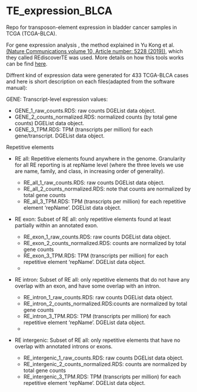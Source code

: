 # TE_expression_BLCA
Repo  for transposon-element expression in bladder cancer samples in TCGA (TCGA-BLCA).

For gene expression analysis , the method explained in Yu Kong et al. [(Nature Communications volume 10, Article number: 5228 (2019))](https://www.nature.com/articles/s41467-019-13035-2), which they called REdiscoverTE was used. More details on how this tools works can be find [here](http://research-pub.gene.com/REdiscoverTEpaper/software/REdiscoverTE_README.html).

Diffrent kind of expression data were generated for 433 TCGA-BLCA cases and here is short description on each files(adapted from the software manual):

GENE: Transcript-level expression values:

- GENE_1_raw_counts.RDS: raw counts DGEList data object.
- GENE_2_counts_normalized.RDS: normalized counts (by total gene counts) DGEList data object.
- GENE_3_TPM.RDS: TPM (transcripts per million) for each gene/transcript. DGEList data object.

Repetitive elements

- RE all: Repetitive elements found anywhere in the genome. Granularity for all RE reporting is at repName level (where the three levels we use are name, family, and class, in increasing order of generality).
  - RE_all_1_raw_counts.RDS: raw counts DGEList data object.
  - RE_all_2_counts_normalized.RDS: note that counts are normalized by total gene counts
  - RE_all_3_TPM.RDS: TPM (transcripts per million) for each repetitive element ‘repName’. DGEList data object.

- RE exon: Subset of RE all: only repetitive elements found at least partially within an annotated exon.
  - RE_exon_1_raw_counts.RDS: raw counts DGEList data object.
  - RE_exon_2_counts_normalized.RDS: counts are normalized by total gene counts
   - RE_exon_3_TPM.RDS: TPM (transcripts per million) for each repetitive element ‘repName’. DGEList data object.
   - 
- RE intron: Subset of RE all: only repetitive elements that do not have any overlap with an exon, and have some overlap with an intron.
  - RE_intron_1_raw_counts.RDS: raw counts DGEList data object.
  - RE_intron_2_counts_normalized.RDS:counts are normalized by total gene counts
  - RE_intron_3_TPM.RDS: TPM (transcripts per million) for each repetitive element ‘repName’. DGEList data object.
  - 
- RE intergenic: Subset of RE all: only repetitive elements that have no overlap with annotated introns or exons.
  - RE_intergenic_1_raw_counts.RDS: raw counts DGEList data object.
  - RE_intergenic_2_counts_normalized.RDS: counts are normalized by total gene counts
  - RE_intergenic_3_TPM.RDS: TPM (transcripts per million) for each repetitive element ‘repName’. DGEList data object.
